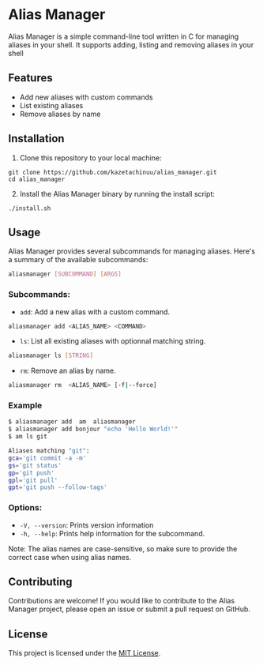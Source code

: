 
# Alias Manager

Alias Manager is a simple command-line tool written in C for managing aliases in your shell. It supports adding, listing and removing aliases in your shell

## Features

- Add new aliases with custom commands
- List existing aliases
- Remove aliases by name


## Installation


1. Clone this repository to your local machine:


```shell
git clone https://github.com/kazetachinuu/alias_manager.git
cd alias_manager
```

2. Install the Alias Manager binary by running the install script:

```shell
./install.sh
```



## Usage

Alias Manager provides several subcommands for managing aliases. Here's a summary of the available subcommands:



```sh
aliasmanager [SUBCOMMAND] [ARGS]
```


### Subcommands:

- `add`: Add a new alias with a custom command.


```sh
aliasmanager add <ALIAS_NAME> <COMMAND>
```


- `ls`: List all existing aliases with optionnal matching string.


```sh
aliasmanager ls [STRING]
```

- `rm`: Remove an alias by name.

```sh
aliasmanager rm  <ALIAS_NAME> [-f|--force]
```
### Example

```sh
$ aliasmanager add  am  aliasmanager
$ aliasmanager add bonjour "echo 'Hello World!'"
$ am ls git

Aliases matching "git":
gca='git commit -a -m'
gs='git status'
gp='git push'
gpl='git pull'
gpt='git push --follow-tags'
```
### Options:

- `-V, --version`: Prints version information
- `-h, --help`: Prints help information for the subcommand.



Note: The alias names are case-sensitive, so make sure to provide the correct case when using alias names.


## Contributing

Contributions are welcome! If you would like to contribute to the Alias Manager project, please open an issue or submit a pull request on GitHub.

## License

This project is licensed under the [MIT License](LICENSE).

